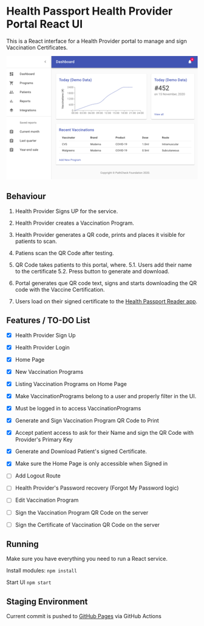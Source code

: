 # Health Passport Health Provider Portal React UI

This is a React interface for a Health Provider portal to manage and sign Vaccination Certificates. 

<img src="./docs/ProviderPortalPreview.png" data-canonical-src="./docs/ProviderPortalPreview.png"/>

## Behaviour

1. Health Provider Signs UP for the service. 
2. Health Provider creates a Vaccination Program. 
3. Health Provider generates a QR code, prints and places it visible for patients to scan. 

4. Patiens scan the QR Code after testing. 
5. QR Code takes patients to this portal, where. 
5.1. Users add their name to the certificate
5.2. Press button to generate and download. 
5. Portal generates que QR code text, signs and starts downloading the QR code with the Vaccine Certification. 

6. Users load on their signed certificate to the [Health Passport Reader app](https://github.com/vitorpamplona/healthpassport-reader-app). 

## Features / TO-DO List

- [x] Health Provider Sign Up
- [x] Health Provider Login 
- [x] Home Page
- [x] New Vaccination Programs
- [x] Listing Vaccination Programs on Home Page
- [x] Make VaccinationPrograms belong to a user and properly filter in the UI.
- [x] Must be logged in to access VaccinationPrograms 
- [x] Generate and Sign Vaccination Program QR Code to Print
- [x] Accept patient access to ask for their Name and sign the QR Code with Provider's Primary Key
- [x] Generate and Download Patient's signed Certificate. 
- [x] Make sure the Home Page is only accessible when Signed in
- [ ] Add Logout Route
- [ ] Health Provider's Password recovery (Forgot My Password logic)
- [ ] Edit Vaccination Program
- [ ] Sign the Vaccination Program QR Code on the server
- [ ] Sign the Certificate of Vaccination QR Code on the server


## Running

Make sure you have everything you need to run a React service. 

Install modules:
`npm install`

Start UI
`npm start`

## Staging Environment 

Current commit is pushed to [GitHub Pages](http://vitorpamplona.com/healthpassport-provider-portal-ui/) via GitHub Actions